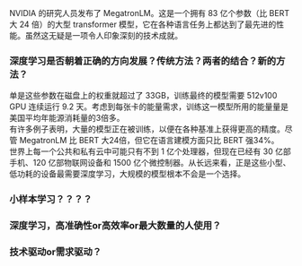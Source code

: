 
NVIDIA 的研究人员发布了 MegatronLM。这是一个拥有 83 亿个参数（比 BERT 大 24 倍）的大型 transformer 模型，它在各种语言任务上都达到了最先进的性能。虽然这无疑是一项令人印象深刻的技术成就。  
### 深度学习是否朝着正确的方向发展？传统方法？两者的结合？新的方法？  
单是这些参数在磁盘上的权重就超过了 33GB，训练最终的模型需要 512v100 GPU 连续运行 9.2 天。考虑到每张卡的能量需求，训练这一模型所用的能量量是美国平均年能源消耗量的3倍多。  
有许多例子表明，大量的模型正在被训练，以便在各种基准上获得更高的精度。尽管 MegatronLM 比 BERT 大24倍，但它在语言建模方面只比 BERT 强34%。  
世界上每一个公共和私有云中可能只有不到 1 亿个处理器，但现在已经有 30 亿部手机、120 亿部物联网设备和 1500 亿个微控制器。从长远来看，正是这些小型、低功耗的设备最需要深度学习，大规模的模型根本不会是一个选择。  
### 小样本学习？？？？   
### 深度学习，高准确性or高效率or最大数量的人使用？  
### 技术驱动or需求驱动？  
